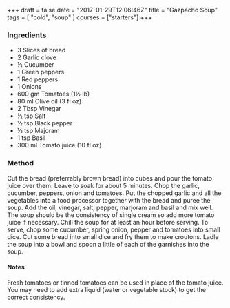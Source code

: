 +++
draft = false
date = "2017-01-29T12:06:46Z"
title = "Gazpacho Soup"
tags = [ "cold", "soup" ]
courses = ["starters"]
+++

### Ingredients
* 3 Slices of bread
* 2 Garlic clove
* ½ Cucumber
* 1 Green peppers
* 1 Red peppers
* 1 Onions
* 600 gm Tomatoes (1½ lb)
* 80 ml Olive oil (3 fl oz)
* 2 Tbsp Vinegar
* ½ tsp Salt
* ½ tsp Black pepper
* ½ tsp Majoram
* 1 tsp Basil
* 300 ml Tomato juice (10 fl oz)

### Method
Cut the bread (preferrably brown bread) into cubes and pour the tomato juice over them. Leave to soak for about 5 minutes. Chop the garlic, cucumber, peppers, onion and tomatoes. Put the chopped garlic and all the vegetables into a food processor together with the bread and puree the soup. Add the oil, vinegar, salt, pepper, marjoram and basil and mix well. The soup should be the consistency of single cream so add more tomato juice if necessary. Chill the soup for at least an hour before serving. To serve, chop some cucumber, spring onion, pepper and tomatoes into small dice. Cut some bread into small dice and fry them to make croutons. Ladle the soup into a bowl and spoon a little of each of the garnishes into the soup.

#### Notes
Fresh tomatoes or tinned tomatoes can be used in place of the tomato juice. You may need to add extra liquid (water or vegetable stock) to get the correct consistency.